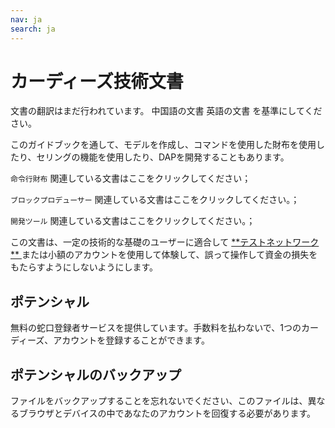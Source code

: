 ```yaml
---
nav: ja
search: ja
---
```


# カーディーズ技術文書

<p class="warning">
  文書の翻訳はまだ行われています。 <a router-link="/zh-Hans">中国語の文書</a>  <a router-link="/home">英語の文書</a> を基準にしてください。
</p>


このガイドブックを通して、モデルを作成し、コマンドを使用した財布を使用したり、セリングの機能を使用したり、DAPを開発することもあります。

<a router-link="/cli">`命令行財布`</a> 関連している文書はここをクリックしてください；

<a router-link="/witness">`ブロックプロデューサー`</a> 関連している文書はここをクリックしてください。；

<a router-link="/tools">`開発ツール`</a> 関連している文書はここをクリックしてください。；

<p class="danger">
  この文書は、一定の技術的な基礎のユーザーに適合して <a href="http://123.206.78.97/"> **テストネットワーク** </a> または小額のアカウントを使用して体験して、誤って操作して資金の損失をもたらすようにしないようにします。
</p>

## ポテンシャル

無料の蛇口登録者サービスを提供しています。手数料を払わないで、1つのカーディーズ、アカウントを登録することができます。

## ポテンシャルのバックアップ

ファイルをバックアップすることを忘れないでください、このファイルは、異なるブラウザとデバイスの中であなたのアカウントを回復する必要があります。
